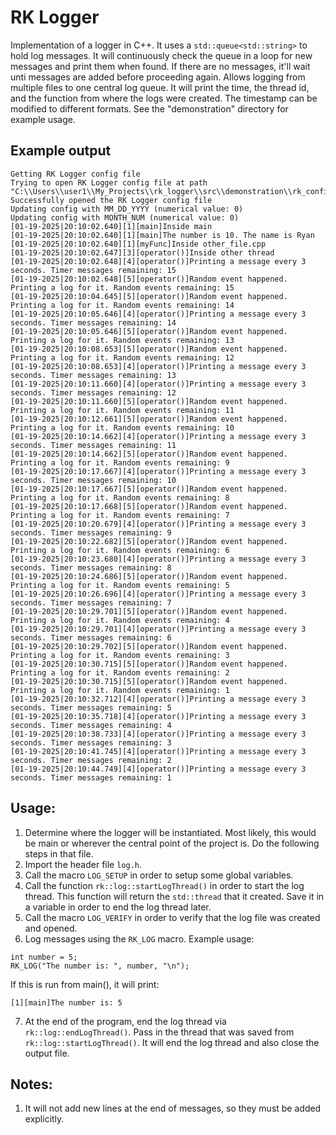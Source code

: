 # RK Logger

Implementation of a logger in C++. It uses a ```std::queue<std::string>``` to hold log messages. It will continuously check the queue in a loop for new messages and print them when found. If there are no messages, it'll wait unti messages are added before proceeding again. Allows logging from multiple files to one central log queue. It will print the time, the thread id, and the function from where the logs were created. The timestamp can be modified to different formats. See the "demonstration" directory for example usage.

## Example output
```
Getting RK Logger config file
Trying to open RK Logger config file at path "C:\\Users\\user1\\My_Projects\\rk_logger\\src\\demonstration\\rk_config.txt"
Successfully opened the RK Logger config file
Updating config with MM_DD_YYYY (numerical value: 0)
Updating config with MONTH_NUM (numerical value: 0)
[01-19-2025|20:10:02.640][1][main]Inside main
[01-19-2025|20:10:02.640][1][main]The number is 10. The name is Ryan
[01-19-2025|20:10:02.640][1][myFunc]Inside other_file.cpp
[01-19-2025|20:10:02.647][3][operator()]Inside other thread
[01-19-2025|20:10:02.648][4][operator()]Printing a message every 3 seconds. Timer messages remaining: 15
[01-19-2025|20:10:02.648][5][operator()]Random event happened. Printing a log for it. Random events remaining: 15
[01-19-2025|20:10:04.645][5][operator()]Random event happened. Printing a log for it. Random events remaining: 14
[01-19-2025|20:10:05.646][4][operator()]Printing a message every 3 seconds. Timer messages remaining: 14
[01-19-2025|20:10:05.646][5][operator()]Random event happened. Printing a log for it. Random events remaining: 13
[01-19-2025|20:10:08.653][5][operator()]Random event happened. Printing a log for it. Random events remaining: 12
[01-19-2025|20:10:08.653][4][operator()]Printing a message every 3 seconds. Timer messages remaining: 13
[01-19-2025|20:10:11.660][4][operator()]Printing a message every 3 seconds. Timer messages remaining: 12
[01-19-2025|20:10:11.660][5][operator()]Random event happened. Printing a log for it. Random events remaining: 11
[01-19-2025|20:10:12.661][5][operator()]Random event happened. Printing a log for it. Random events remaining: 10
[01-19-2025|20:10:14.662][4][operator()]Printing a message every 3 seconds. Timer messages remaining: 11
[01-19-2025|20:10:14.662][5][operator()]Random event happened. Printing a log for it. Random events remaining: 9
[01-19-2025|20:10:17.667][4][operator()]Printing a message every 3 seconds. Timer messages remaining: 10
[01-19-2025|20:10:17.667][5][operator()]Random event happened. Printing a log for it. Random events remaining: 8
[01-19-2025|20:10:17.668][5][operator()]Random event happened. Printing a log for it. Random events remaining: 7
[01-19-2025|20:10:20.679][4][operator()]Printing a message every 3 seconds. Timer messages remaining: 9
[01-19-2025|20:10:22.682][5][operator()]Random event happened. Printing a log for it. Random events remaining: 6
[01-19-2025|20:10:23.680][4][operator()]Printing a message every 3 seconds. Timer messages remaining: 8
[01-19-2025|20:10:24.686][5][operator()]Random event happened. Printing a log for it. Random events remaining: 5
[01-19-2025|20:10:26.696][4][operator()]Printing a message every 3 seconds. Timer messages remaining: 7
[01-19-2025|20:10:29.701][5][operator()]Random event happened. Printing a log for it. Random events remaining: 4
[01-19-2025|20:10:29.701][4][operator()]Printing a message every 3 seconds. Timer messages remaining: 6
[01-19-2025|20:10:29.702][5][operator()]Random event happened. Printing a log for it. Random events remaining: 3
[01-19-2025|20:10:30.715][5][operator()]Random event happened. Printing a log for it. Random events remaining: 2
[01-19-2025|20:10:30.715][5][operator()]Random event happened. Printing a log for it. Random events remaining: 1
[01-19-2025|20:10:32.712][4][operator()]Printing a message every 3 seconds. Timer messages remaining: 5
[01-19-2025|20:10:35.718][4][operator()]Printing a message every 3 seconds. Timer messages remaining: 4
[01-19-2025|20:10:38.733][4][operator()]Printing a message every 3 seconds. Timer messages remaining: 3
[01-19-2025|20:10:41.745][4][operator()]Printing a message every 3 seconds. Timer messages remaining: 2
[01-19-2025|20:10:44.749][4][operator()]Printing a message every 3 seconds. Timer messages remaining: 1
```
## Usage:
1. Determine where the logger will be instantiated. Most likely, this would be main or wherever the central point of the project is. Do the following steps in that file.
2. Import the header file ```log.h```.
3. Call the macro ```LOG_SETUP``` in order to setup some global variables.
4. Call the function ```rk::log::startLogThread()``` in order to start the log thread. This function will return the ```std::thread``` that it created. Save it in a variable in order to end the log thread later.
5. Call the macro ```LOG_VERIFY``` in order to verify that the log file was created and opened.
6. Log messages using the ```RK_LOG``` macro. Example usage:
```
int number = 5;
RK_LOG("The number is: ", number, "\n");
```
If this is run from main(), it will print:
```
[1][main]The number is: 5
```
7. At the end of the program, end the log thread via ```rk::log::endLogThread()```. Pass in the thread that was saved from ```rk::log::startLogThread()```. It will end the log thread and also close the output file.

## Notes:
1. It will not add new lines at the end of messages, so they must be added explicitly.
